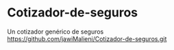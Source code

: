 # Cotizador-de-seguros
Un cotizador genérico de seguros
https://github.com/jawiMalieni/Cotizador-de-seguros.git
